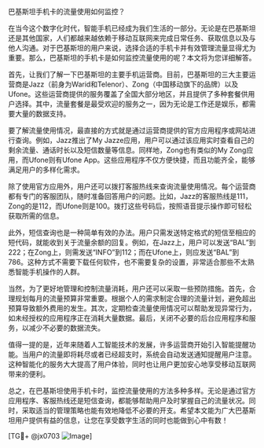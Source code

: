 巴基斯坦手机卡的流量使用如何监控？

在当今这个数字化时代，智能手机已经成为我们生活的一部分。无论是在巴基斯坦还是其他国家，人们都越来越依赖于移动互联网来完成日常任务、获取信息以及与他人沟通。对于巴基斯坦的用户来说，选择合适的手机卡并有效管理流量显得尤为重要。那么，巴基斯坦的手机卡是如何监控流量使用的呢？本文将为您详细解答。

首先，让我们了解一下巴基斯坦的主要手机运营商。目前，巴基斯坦的三大主要运营商是Jazz（前身为Warid和Telenor）、Zong（中国移动旗下的品牌）以及Ufone。这些运营商提供的服务覆盖了全国大部分地区，并且提供了多种套餐供用户选择。其中，流量套餐是最受欢迎的服务之一，因为无论是工作还是娱乐，都需要大量的数据支持。

要了解流量使用情况，最直接的方式就是通过运营商提供的官方应用程序或网站进行查询。例如，Jazz推出了My Jazze应用，用户可以通过该应用实时查看自己的剩余流量、通话时长以及短信数量等信息。同样地，Zong也有类似的My Zong应用，而Ufone则有Ufone App。这些应用程序不仅方便快捷，而且功能齐全，能够满足用户的多样化需求。

除了使用官方应用外，用户还可以拨打客服热线来查询流量使用情况。每个运营商都有专门的客服团队，随时准备回答用户的问题。比如，Jazz的客服热线是111，Zong的是112，而Ufone则是100。拨打这些号码后，按照语音提示操作即可轻松获取所需的信息。

此外，短信查询也是一种简单有效的办法。用户只需发送特定格式的短信至相应的短代码，就能收到关于流量余额的回复。例如，在Jazz上，用户可以发送“BAL”到222；在Zong上，则需发送“INFO”到112；而在Ufone上，则应发送“BAL”到786。这种方式不需要下载任何软件，也不需要复杂的设置，非常适合那些不太熟悉智能手机操作的人群。

当然，为了更好地管理和控制流量消耗，用户还可以采取一些预防措施。首先，合理规划每月的流量预算非常重要。根据个人的需求制定合理的流量计划，避免超出预算导致额外费用的发生。其次，定期检查流量使用情况可以帮助发现异常行为，如未经授权的应用程序正在消耗大量数据。最后，关闭不必要的后台应用程序和服务，以减少不必要的数据流失。

值得一提的是，近年来随着人工智能技术的发展，许多运营商开始引入智能提醒功能。当用户的流量即将耗尽或者已经超支时，系统会自动发送通知提醒用户注意。这种智能化的服务大大提高了用户体验，同时也让用户更加安心地享受移动互联网带来的便利。

总之，在巴基斯坦使用手机卡时，监控流量使用的方法多种多样。无论是通过官方应用程序、客服热线还是短信查询，都能够帮助用户及时掌握自己的流量状况。同时，采取适当的管理策略也能有效地降低不必要的开支。希望本文能为广大巴基斯坦用户提供有益的信息，让您在享受数字生活的同时也能做到心中有数！

[TG💪+ @jx0703 ![Image](https://github.com/user-attachments/assets/dbca1d08-cadb-493c-b0ec-ad6f7a83f270)]